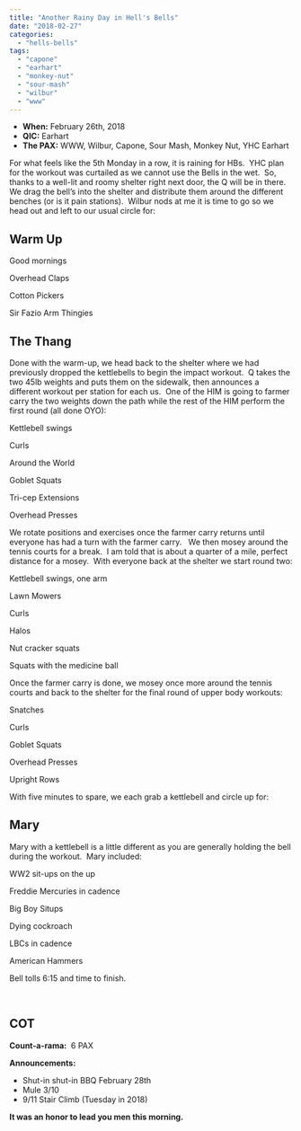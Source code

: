 ```yaml
---
title: "Another Rainy Day in Hell's Bells"
date: "2018-02-27"
categories: 
  - "hells-bells"
tags: 
  - "capone"
  - "earhart"
  - "monkey-nut"
  - "sour-mash"
  - "wilbur"
  - "www"
---
```


- **When:** February 26th, 2018
- **QIC:** Earhart
- **The PAX:** WWW, Wilbur, Capone, Sour Mash, Monkey Nut, YHC Earhart

For what feels like the 5th Monday in a row, it is raining for HBs.  YHC plan for the workout was curtailed as we cannot use the Bells in the wet.  So, thanks to a well-lit and roomy shelter right next door, the Q will be in there.  We drag the bell’s into the shelter and distribute them around the different benches (or is it pain stations).  Wilbur nods at me it is time to go so we head out and left to our usual circle for:

## Warm Up

Good mornings

Overhead Claps

Cotton Pickers

Sir Fazio Arm Thingies

## The Thang

Done with the warm-up, we head back to the shelter where we had previously dropped the kettlebells to begin the impact workout.  Q takes the two 45lb weights and puts them on the sidewalk, then announces a different workout per station for each us.  One of the HIM is going to farmer carry the two weights down the path while the rest of the HIM perform the first round (all done OYO):

Kettlebell swings

Curls

Around the World

Goblet Squats

Tri-cep Extensions

Overhead Presses

We rotate positions and exercises once the farmer carry returns until everyone has had a turn with the farmer carry.   We then mosey around the tennis courts for a break.  I am told that is about a quarter of a mile, perfect distance for a mosey.  With everyone back at the shelter we start round two:

Kettlebell swings, one arm

Lawn Mowers

Curls

Halos

Nut cracker squats

Squats with the medicine ball

Once the farmer carry is done, we mosey once more around the tennis courts and back to the shelter for the final round of upper body workouts:

Snatches

Curls

Goblet Squats

Overhead Presses

Upright Rows

With five minutes to spare, we each grab a kettlebell and circle up for:

## Mary

Mary with a kettlebell is a little different as you are generally holding the bell during the workout.  Mary included:

WW2 sit-ups on the up

Freddie Mercuries in cadence

Big Boy Situps

Dying cockroach

LBCs in cadence

American Hammers

Bell tolls 6:15 and time to finish.

 

## COT

**Count-a-rama:**  6 PAX

**Announcements:**

- Shut-in shut-in BBQ February 28th
- Mule 3/10
- 9/11 Stair Climb (Tuesday in 2018)

**It was an honor to lead you men this morning.**
